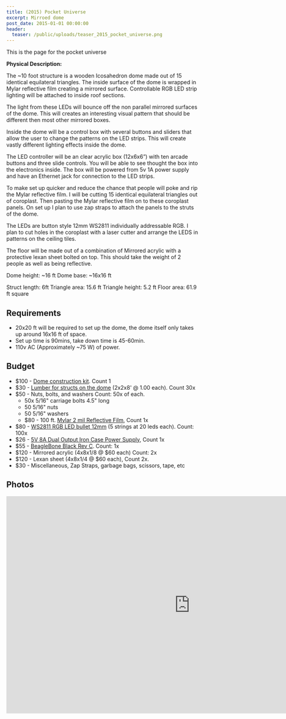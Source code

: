 ```yaml
---
title: (2015) Pocket Universe 
excerpt: Mirroed dome
post_date: 2015-01-01 00:00:00
header:
  teaser: /public/uploads/teaser_2015_pocket_universe.png
---
```


This is the page for the pocket universe

**Physical Description:**

The ~10 foot structure is a wooden Icosahedron dome made out of 15 identical equilateral triangles. The inside surface of the dome is wrapped in Mylar reflective film creating a mirrored surface. Controllable RGB LED strip lighting will be attached to inside roof sections.

The light from these LEDs will bounce off the non parallel mirrored surfaces of the dome. This will creates an interesting visual pattern that should be different then most other mirrored boxes.

Inside the dome will be a control box with several buttons and sliders that allow the user to change the patterns on the LED strips. This will create vastly different lighting effects inside the dome.

The LED controller will be an clear acrylic box (12x6x6”) with ten arcade buttons and three slide controls. You will be able to see thought the box into the electronics inside. The box will be powered from 5v 1A power supply and have an Ethernet jack for connection to the LED strips.

To make set up quicker and reduce the chance that people will poke and rip the Mylar reflective film. I will be cutting 15 identical equilateral triangles out of coroplast. Then  pasting the Mylar reflective film on to these coroplast panels. On set up I plan to use zap straps to attach the panels to the struts of the dome.

The LEDs are button style 12mm WS2811 individually addressable RGB. I plan to cut holes in the coroplast with a laser cutter and arrange the LEDS in patterns on the ceiling tiles.

The floor will be made out of a combination of Mirrored acrylic with a protective lexan sheet bolted on top. This should take the weight of 2 people as well as being reflective.

Dome height: ~16 ft
Dome base: ~16x16 ft

Struct length: 6ft
Triangle area: 15.6 ft
Triangle height: 5.2 ft
Floor area: 61.9 ft square

## Requirements

- 20x20 ft will be required to set up the dome, the dome itself only takes up around 16x16 ft of space.
- Set up time is 90mins, take down time is 45-60min.
- 110v AC (Approximately ~75 W) of power.

## Budget

- $100 - [Dome construction kit](http://www.strombergschickens.com/prod_detail_list/Starplate-Dome-Kit). Count 1
- $30 - [Lumber for structs on the dome](http://www.homedepot.ca/product/2x2x8-framing-lumber/954339) (2x2x8' @ 1.00 each). Count 30x
- $50 - Nuts, bolts, and washers Count: 50x of each.  
  - 50x 5/16" carriage bolts 4.5" long
  - 50 5/16" nuts
  - 50 5/16" washers
  - $80 - 100 ft. [Mylar 2 mil Reflective Film](http://www.homedepot.com/p/Viagrow-100-ft-Mylar-2-mil-Reflective-Film-VMY150/202985199), Count 1x
- $80 - [WS2811 RGB LED bullet 12mm](http://www.alibaba.com/product-detail/WS2811-Pixel-Addressable-RGB-Lighting-Decoration_1722595688.html) (5 strings at 20 leds each). Count: 100x  
- $26 - [5V 8A Dual Output Iron Case Power Supply](http://www.dx.com/p/t60-5-12-12v-5a-5v-8a-dual-output-iron-case-power-supply-245113#.VEDH5PldV8E), Count 1x
- $55 - [BeagleBone Black Rev C](http://www.adafruit.com/product/1996). Count: 1x
- $120 - Mirrored acrylic (4x8x1/8 @ $60 each) Count: 2x
- $120 - Lexan sheet (4x8x1/4 @ $60 each), Count 2x.
- $30 - Miscellaneous, Zap Straps, garbage bags, scissors, tape, etc

## Photos

<iframe src="https://docs.google.com/presentation/d/e/2PACX-1vQi_T5s5c1nGdWKNjfIpvtiOOF2b0ifemIsD4FW82O4R8XMR9IerrEkok0evzLwJKHabghPkmszYnsS/embed?start=false&loop=false&delayms=3000" frameborder="0" width="960" height="569" allowfullscreen="true" mozallowfullscreen="true" webkitallowfullscreen="true"></iframe>
